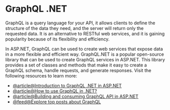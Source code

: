 # GraphQL .NET

GraphQL is a query language for your API, it allows clients to define the structure of the data they need, and the server will return only the requested data. It is an alternative to RESTful web services, and it is gaining popularity because of its flexibility and efficiency.

In ASP.NET, GraphQL can be used to create web services that expose data in a more flexible and efficient way. GraphQL.NET is a popular open-source library that can be used to create GraphQL services in ASP.NET. This library provides a set of classes and methods that make it easy to create a GraphQL schema, handle requests, and generate responses.
Visit the following resources to learn more:

- [@article@Introduction to GraphQL .NET in ASP.NET](https://graphql-dotnet.github.io/docs/getting-started/introduction/)
- [@article@How to use GraphQL in .NET?](https://softchris.github.io/pages/dotnet-graphql.html)
- [@article@Building and consuming GraphQL API in ASP.NET](https://www.red-gate.com/simple-talk/development/dotnet-development/building-and-consuming-graphql-api-in-asp-net-core-5/)
- [@feed@Explore top posts about GraphQL](https://app.daily.dev/tags/graphql?ref=roadmapsh)
